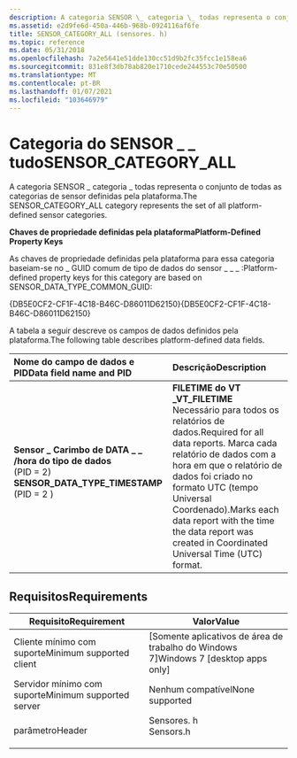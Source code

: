 ```yaml
---
description: A categoria SENSOR \_ categoria \_ todas representa o conjunto de todas as categorias de sensor definidas pela plataforma.
ms.assetid: e2d9fe6d-450a-446b-968b-0924116af6fe
title: SENSOR_CATEGORY_ALL (sensores. h)
ms.topic: reference
ms.date: 05/31/2018
ms.openlocfilehash: 7a2e5641e51dde130cc51d9b2fc35fcc1e158ea6
ms.sourcegitcommit: 831e8f3db78ab820e1710cede244553c70e50500
ms.translationtype: MT
ms.contentlocale: pt-BR
ms.lasthandoff: 01/07/2021
ms.locfileid: "103646979"
---
```

# <a name="sensor_category_all"></a><span data-ttu-id="499f1-103">Categoria do SENSOR \_ \_ tudo</span><span class="sxs-lookup"><span data-stu-id="499f1-103">SENSOR\_CATEGORY\_ALL</span></span>

<span data-ttu-id="499f1-104">A categoria SENSOR \_ categoria \_ todas representa o conjunto de todas as categorias de sensor definidas pela plataforma.</span><span class="sxs-lookup"><span data-stu-id="499f1-104">The SENSOR\_CATEGORY\_ALL category represents the set of all platform-defined sensor categories.</span></span>

<span data-ttu-id="499f1-105">**Chaves de propriedade definidas pela plataforma**</span><span class="sxs-lookup"><span data-stu-id="499f1-105">**Platform-Defined Property Keys**</span></span>

<span data-ttu-id="499f1-106">As chaves de propriedade definidas pela plataforma para essa categoria baseiam-se no \_ GUID comum de tipo de dados do sensor \_ \_ \_ :</span><span class="sxs-lookup"><span data-stu-id="499f1-106">Platform-defined property keys for this category are based on SENSOR\_DATA\_TYPE\_COMMON\_GUID:</span></span>

<span data-ttu-id="499f1-107">{DB5E0CF2-CF1F-4C18-B46C-D86011D62150}</span><span class="sxs-lookup"><span data-stu-id="499f1-107">{DB5E0CF2-CF1F-4C18-B46C-D86011D62150}</span></span>

<span data-ttu-id="499f1-108">A tabela a seguir descreve os campos de dados definidos pela plataforma.</span><span class="sxs-lookup"><span data-stu-id="499f1-108">The following table describes platform-defined data fields.</span></span>



| <span data-ttu-id="499f1-109">Nome do campo de dados e PID</span><span class="sxs-lookup"><span data-stu-id="499f1-109">Data field name and PID</span></span>                                                                                                                                                                                                                                                 | <span data-ttu-id="499f1-110">Descrição</span><span class="sxs-lookup"><span data-stu-id="499f1-110">Description</span></span>                                                                                                                                                                        |
|:------------------------------------------------------------------------------------------------------------------------------------------------------------------------------------------------------------------------------------------------------------------------|:-----------------------------------------------------------------------------------------------------------------------------------------------------------------------------------|
| <span id="SENSOR_DATA_TYPE_TIMESTAMP"></span><span id="sensor_data_type_timestamp"></span><dl> <span data-ttu-id="499f1-111"><dt>**Sensor \_ Carimbo de DATA \_ \_ /hora do tipo de dados**</dt> <dt>(PID = 2)</dt></span><span class="sxs-lookup"><span data-stu-id="499f1-111"><dt>**SENSOR\_DATA\_TYPE\_TIMESTAMP**</dt> <dt>(PID = 2 ) </dt></span></span> </dl> | <span data-ttu-id="499f1-112">**FILETIME do VT \_**</span><span class="sxs-lookup"><span data-stu-id="499f1-112">**VT\_FILETIME**</span></span><br/> <span data-ttu-id="499f1-113">Necessário para todos os relatórios de dados.</span><span class="sxs-lookup"><span data-stu-id="499f1-113">Required for all data reports.</span></span> <span data-ttu-id="499f1-114">Marca cada relatório de dados com a hora em que o relatório de dados foi criado no formato UTC (tempo Universal Coordenado).</span><span class="sxs-lookup"><span data-stu-id="499f1-114">Marks each data report with the time the data report was created in Coordinated Universal Time (UTC) format.</span></span><br/> |



## <a name="requirements"></a><span data-ttu-id="499f1-115">Requisitos</span><span class="sxs-lookup"><span data-stu-id="499f1-115">Requirements</span></span>



| <span data-ttu-id="499f1-116">Requisito</span><span class="sxs-lookup"><span data-stu-id="499f1-116">Requirement</span></span> | <span data-ttu-id="499f1-117">Valor</span><span class="sxs-lookup"><span data-stu-id="499f1-117">Value</span></span> |
|-------------------------------------|--------------------------------------------------------------------------------------|
| <span data-ttu-id="499f1-118">Cliente mínimo com suporte</span><span class="sxs-lookup"><span data-stu-id="499f1-118">Minimum supported client</span></span><br/> | <span data-ttu-id="499f1-119">\[Somente aplicativos de área de trabalho do Windows 7\]</span><span class="sxs-lookup"><span data-stu-id="499f1-119">Windows 7 \[desktop apps only\]</span></span><br/>                                           |
| <span data-ttu-id="499f1-120">Servidor mínimo com suporte</span><span class="sxs-lookup"><span data-stu-id="499f1-120">Minimum supported server</span></span><br/> | <span data-ttu-id="499f1-121">Nenhum compatível</span><span class="sxs-lookup"><span data-stu-id="499f1-121">None supported</span></span><br/>                                                            |
| <span data-ttu-id="499f1-122">parâmetro</span><span class="sxs-lookup"><span data-stu-id="499f1-122">Header</span></span><br/>                   | <dl> <span data-ttu-id="499f1-123"><dt>Sensores. h</dt></span><span class="sxs-lookup"><span data-stu-id="499f1-123"><dt>Sensors.h</dt></span></span> </dl> |



 

 




